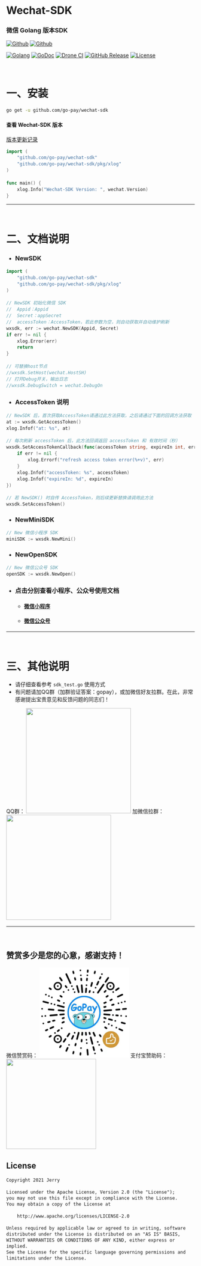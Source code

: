 # Wechat-SDK

### 微信 Golang 版本SDK

[![Github](https://img.shields.io/github/followers/iGoogle-ink?label=Follow&style=social)](https://github.com/iGoogle-ink)
[![Github](https://img.shields.io/github/forks/go-pay/wechat-sdk?label=Fork&style=social)](https://github.com/go-pay/wechat-sdk/fork)

[![Golang](https://img.shields.io/badge/golang-1.16-brightgreen.svg)](https://golang.google.cn)
[![GoDoc](https://img.shields.io/badge/doc-pkg.go.dev-informational.svg)](https://pkg.go.dev/github.com/go-pay/wechat-sdk)
[![Drone CI](https://cloud.drone.io/api/badges/go-pay/wechat-sdk/status.svg)](https://cloud.drone.io/go-pay/wechat-sdk)
[![GitHub Release](https://img.shields.io/github/v/release/go-pay/wechat-sdk)](https://github.com/go-pay/wechat-sdk/releases)
[![License](https://img.shields.io/github/license/go-pay/wechat-sdk)](https://www.apache.org/licenses/LICENSE-2.0)

<br>

# 一、安装

```bash
go get -u github.com/go-pay/wechat-sdk
```

#### 查看 Wechat-SDK 版本

[版本更新记录](https://github.com/go-pay/wechat-sdk/blob/main/release_note.txt)

```go
import (
    "github.com/go-pay/wechat-sdk"
    "github.com/go-pay/wechat-sdk/pkg/xlog"
)

func main() {
    xlog.Info("Wechat-SDK Version: ", wechat.Version)
}
```

---

<br>

# 二、文档说明

- ### NewSDK

```go
import (
    "github.com/go-pay/wechat-sdk"
    "github.com/go-pay/wechat-sdk/pkg/xlog"
)

// NewSDK 初始化微信 SDK
//  Appid：Appid
//  Secret：appSecret
//  accessToken：AccessToken，若此参数为空，则自动获取并自动维护刷新
wxsdk, err := wechat.NewSDK(Appid, Secret)
if err != nil {
    xlog.Error(err)
    return
}

// 可替换host节点
//wxsdk.SetHost(wechat.HostSH)
// 打开Debug开关，输出日志
//wxsdk.DebugSwitch = wechat.DebugOn
```

- ### AccessToken 说明

```go
// NewSDK 后，首次获取AccessToken请通过此方法获取，之后请通过下面的回调方法获取
at := wxsdk.GetAccessToken()
xlog.Infof("at: %s", at)

// 每次刷新 accessToken 后，此方法回调返回 accessToken 和 有效时间（秒）
wxsdk.SetAccessTokenCallback(func(accessToken string, expireIn int, err error) {
    if err != nil {
        xlog.Errorf("refresh access token error(%+v)", err)
    }
    xlog.Infof("accessToken: %s", accessToken)
    xlog.Infof("expireIn: %d", expireIn)
})

// 若 NewSDK() 时自传 AccessToken，则后续更新替换请调用此方法
wxsdk.SetAccessToken()
```

- ### NewMiniSDK

```go
// New 微信小程序 SDK
miniSDK := wxsdk.NewMini()
```

- ### NewOpenSDK

```go
// New 微信公众号 SDK
openSDK := wxsdk.NewOpen()
```

- ### 点击分别查看小程序、公众号使用文档

  * #### [微信小程序](https://github.com/go-pay/wechat-sdk/blob/main/doc/mini.md)
  * #### [微信公众号](https://github.com/go-pay/wechat-sdk/blob/main/doc/open.md)

---

<br>

# 三、其他说明

* 请仔细查看参考 `sdk_test.go` 使用方式
* 有问题请加QQ群（加群验证答案：gopay），或加微信好友拉群。在此，非常感谢提出宝贵意见和反馈问题的同志们！

QQ群：
<img width="280" height="280" src="https://raw.githubusercontent.com/go-pay/wechat-sdk/main/qq_gopay.png"/>
加微信拉群：
<img width="280" height="280" src="https://raw.githubusercontent.com/go-pay/wechat-sdk/main/wechat_jerry.png"/>

---

<br>

## 赞赏多少是您的心意，感谢支持！

微信赞赏码： <img width="240" height="240" src="https://raw.githubusercontent.com/go-pay/gopay/main/zanshang.png"/>
支付宝赞助码： <img width="240" height="240" src="https://raw.githubusercontent.com/go-pay/gopay/main/zanshang_zfb.png"/>

## License

```
Copyright 2021 Jerry

Licensed under the Apache License, Version 2.0 (the "License");
you may not use this file except in compliance with the License.
You may obtain a copy of the License at

    http://www.apache.org/licenses/LICENSE-2.0

Unless required by applicable law or agreed to in writing, software
distributed under the License is distributed on an "AS IS" BASIS,
WITHOUT WARRANTIES OR CONDITIONS OF ANY KIND, either express or implied.
See the License for the specific language governing permissions and
limitations under the License.
```